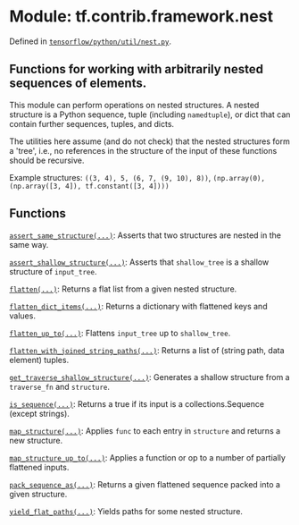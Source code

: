 <div itemscope itemtype="http://developers.google.com/ReferenceObject">
<meta itemprop="name" content="tf.contrib.framework.nest" />
</div>

# Module: tf.contrib.framework.nest



Defined in [`tensorflow/python/util/nest.py`](https://www.tensorflow.org/code/tensorflow/python/util/nest.py).

## Functions for working with arbitrarily nested sequences of elements.

This module can perform operations on nested structures. A nested structure is a
Python sequence, tuple (including `namedtuple`), or dict that can contain
further sequences, tuples, and dicts.

The utilities here assume (and do not check) that the nested structures form a
'tree', i.e., no references in the structure of the input of these functions
should be recursive.

Example structures: `((3, 4), 5, (6, 7, (9, 10), 8))`, `(np.array(0),
  (np.array([3, 4]), tf.constant([3, 4])))`

## Functions

[`assert_same_structure(...)`](../../../tf/contrib/framework/nest/assert_same_structure.md): Asserts that two structures are nested in the same way.

[`assert_shallow_structure(...)`](../../../tf/contrib/framework/nest/assert_shallow_structure.md): Asserts that `shallow_tree` is a shallow structure of `input_tree`.

[`flatten(...)`](../../../tf/contrib/framework/nest/flatten.md): Returns a flat list from a given nested structure.

[`flatten_dict_items(...)`](../../../tf/contrib/framework/nest/flatten_dict_items.md): Returns a dictionary with flattened keys and values.

[`flatten_up_to(...)`](../../../tf/contrib/framework/nest/flatten_up_to.md): Flattens `input_tree` up to `shallow_tree`.

[`flatten_with_joined_string_paths(...)`](../../../tf/contrib/framework/nest/flatten_with_joined_string_paths.md): Returns a list of (string path, data element) tuples.

[`get_traverse_shallow_structure(...)`](../../../tf/contrib/framework/nest/get_traverse_shallow_structure.md): Generates a shallow structure from a `traverse_fn` and `structure`.

[`is_sequence(...)`](../../../tf/contrib/framework/nest/is_sequence.md): Returns a true if its input is a collections.Sequence (except strings).

[`map_structure(...)`](../../../tf/contrib/framework/nest/map_structure.md): Applies `func` to each entry in `structure` and returns a new structure.

[`map_structure_up_to(...)`](../../../tf/contrib/framework/nest/map_structure_up_to.md): Applies a function or op to a number of partially flattened inputs.

[`pack_sequence_as(...)`](../../../tf/contrib/framework/nest/pack_sequence_as.md): Returns a given flattened sequence packed into a given structure.

[`yield_flat_paths(...)`](../../../tf/contrib/framework/nest/yield_flat_paths.md): Yields paths for some nested structure.

